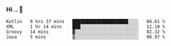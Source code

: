 ### Hi .. 👋

<!--
**Goggxi/goggxi** is a ✨ _special_ ✨ repository because its `README.md` (this file) appears on your GitHub profile.

Here are some ideas to get you started:

- 🔭 I’m currently working on ...
- 🌱 I’m currently learning ...
- 👯 I’m looking to collaborate on ...
- 🤔 I’m looking for help with ...
- 💬 Ask me about ...
- 📫 How to reach me: ...
- 😄 Pronouns: ...
- ⚡ Fun fact: ...
-->

<!--START_SECTION:waka-->
```text
Kotlin   8 hrs 37 mins   █████████████████████░░░░   84.61 % 
XML      1 hr 14 mins    ███░░░░░░░░░░░░░░░░░░░░░░   12.10 % 
Groovy   14 mins         ▓░░░░░░░░░░░░░░░░░░░░░░░░   02.32 % 
Java     5 mins          ▒░░░░░░░░░░░░░░░░░░░░░░░░   00.97 % 
```
<!--END_SECTION:waka-->
